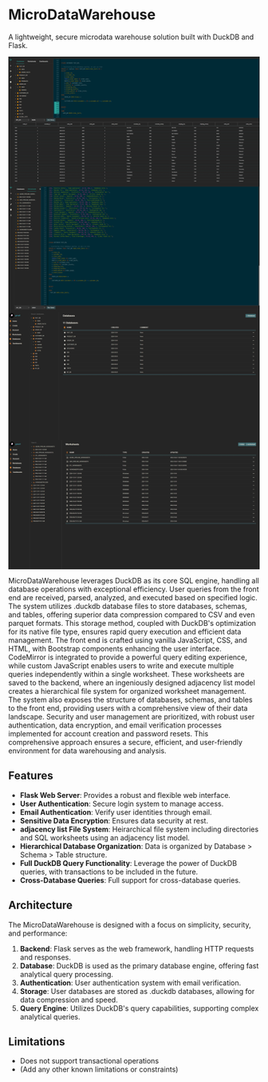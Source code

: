 # MicroDataWarehouse

A lightweight, secure microdata warehouse solution built with DuckDB and Flask.


<div style="display: flex; justify-content: center; gap: 10px;">
  <img src="https://github.com/ConorWarrilow/flask_micro_datawarehouse/blob/main/assets/Screenshot%202024-10-04%20194530.jpg" alt="Description of image 1">
</div>




<div style="display: flex; justify-content: center; gap: 10px;">
  <img src="https://github.com/ConorWarrilow/flask_micro_datawarehouse/blob/main/assets/Screenshot%202024-10-04%20194646.jpg" alt="Description of image 1">
</div>


<div style="display: flex; justify-content: center; gap: 10px;">
  <img src="https://github.com/ConorWarrilow/flask_micro_datawarehouse/blob/main/assets/Screenshot%202024-10-04%20190707.jpg" alt="Description of image 1">
</div>


<div style="display: flex; justify-content: center; gap: 10px;">
  <img src="https://github.com/ConorWarrilow/flask_micro_datawarehouse/blob/main/assets/Screenshot%202024-10-04%20191210.jpg" alt="Description of image 1">
</div>



MicroDataWarehouse leverages DuckDB as its core SQL engine, handling all database operations with exceptional efficiency. User queries from the front end are received, parsed, analyzed, and executed based on specified logic. The system utilizes .duckdb database files to store databases, schemas, and tables, offering superior data compression compared to CSV and even parquet formats. This storage method, coupled with DuckDB's optimization for its native file type, ensures rapid query execution and efficient data management.
The front end is crafted using vanilla JavaScript, CSS, and HTML, with Bootstrap components enhancing the user interface. CodeMirror is integrated to provide a powerful query editing experience, while custom JavaScript enables users to write and execute multiple queries independently within a single worksheet. These worksheets are saved to the backend, where an ingeniously designed adjacency list model creates a hierarchical file system for organized worksheet management. The system also exposes the structure of databases, schemas, and tables to the front end, providing users with a comprehensive view of their data landscape.
Security and user management are prioritized, with robust user authentication, data encryption, and email verification processes implemented for account creation and password resets. This comprehensive approach ensures a secure, efficient, and user-friendly environment for data warehousing and analysis.
  








## Features
- **Flask Web Server**: Provides a robust and flexible web interface.
- **User Authentication**: Secure login system to manage access.
- **Email Authentication**: Verify user identities through email.
- **Sensitive Data Encryption**: Ensures data security at rest.
- **adjacency list File System**: Heirarchical file system including directories and SQL worksheets using an adjacency list model. 
- **Hierarchical Database Organization**: Data is organized by Database > Schema > Table structure.
- **Full DuckDB Query Functionality**: Leverage the power of DuckDB queries, with transactions to be included in the future.
- **Cross-Database Queries**: Full support for cross-database queries.

## Architecture

The MicroDataWarehouse is designed with a focus on simplicity, security, and performance:

1. **Backend**: Flask serves as the web framework, handling HTTP requests and responses.
2. **Database**: DuckDB is used as the primary database engine, offering fast analytical query processing.
3. **Authentication**: User authentication system with email verification.
4. **Storage**: User databases are stored as .duckdb databases, allowing for data compression and speed.
5. **Query Engine**: Utilizes DuckDB's query capabilities, supporting complex analytical queries.


## Limitations

- Does not support transactional operations
- (Add any other known limitations or constraints)

